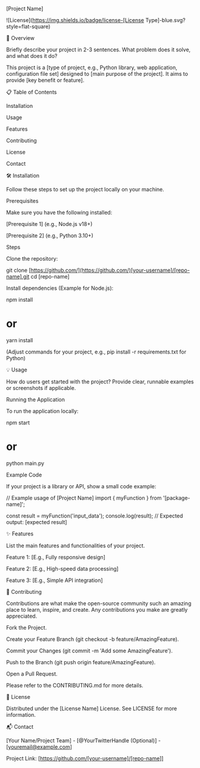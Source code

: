 [Project Name]

<!-- Optional: Add a project logo or banner image here -->

<!--  -->


![License](https://img.shields.io/badge/license-[License Type]-blue.svg?style=flat-square)


🚀 Overview

Briefly describe your project in 2-3 sentences. What problem does it solve, and what does it do?

This project is a [type of project, e.g., Python library, web application, configuration file set] designed to [main purpose of the project]. It aims to provide [key benefit or feature].

📋 Table of Contents

Installation

Usage

Features

Contributing

License

Contact

🛠️ Installation

Follow these steps to set up the project locally on your machine.

Prerequisites

Make sure you have the following installed:

[Prerequisite 1] (e.g., Node.js v18+)

[Prerequisite 2] (e.g., Python 3.10+)

Steps

Clone the repository:

git clone [https://github.com/](https://github.com/)[your-username]/[repo-name].git
cd [repo-name]


Install dependencies (Example for Node.js):

npm install
# or
yarn install


(Adjust commands for your project, e.g., pip install -r requirements.txt for Python)

💡 Usage

How do users get started with the project? Provide clear, runnable examples or screenshots if applicable.

Running the Application

To run the application locally:

npm start
# or
python main.py


Example Code

If your project is a library or API, show a small code example:

// Example usage of [Project Name]
import { myFunction } from '[package-name]';

const result = myFunction('input_data');
console.log(result);
// Expected output: [expected result]


✨ Features

List the main features and functionalities of your project.

Feature 1: [E.g., Fully responsive design]

Feature 2: [E.g., High-speed data processing]

Feature 3: [E.g., Simple API integration]

🤝 Contributing

Contributions are what make the open-source community such an amazing place to learn, inspire, and create. Any contributions you make are greatly appreciated.

Fork the Project.

Create your Feature Branch (git checkout -b feature/AmazingFeature).

Commit your Changes (git commit -m 'Add some AmazingFeature').

Push to the Branch (git push origin feature/AmazingFeature).

Open a Pull Request.

Please refer to the CONTRIBUTING.md for more details.

📄 License

Distributed under the [License Name] License. See LICENSE for more information.

📬 Contact

[Your Name/Project Team] - [@YourTwitterHandle (Optional)] - [youremail@example.com]

Project Link: [https://github.com/[your-username]/[repo-name]]

<!-- Optional: Add an acknowledgements section here if needed -->

<!-- ## 🙏 Acknowledgements -->
